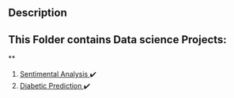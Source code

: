 ## Description
## This Folder contains  Data science Projects:
**
1. <ins> Sentimental Analysis </ins> :heavy_check_mark:
2. <ins> Diabetic Prediction </ins> :heavy_check_mark:
